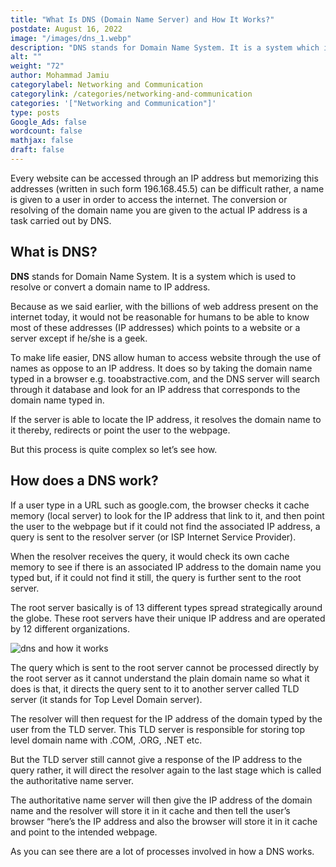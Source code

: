 ```yaml
---
title: "What Is DNS (Domain Name Server) and How It Works?"
postdate: August 16, 2022
image: "/images/dns_1.webp"
description: "DNS stands for Domain Name System. It is a system which is used to resolve or convert a domain name to IP address."
alt: ""
weight: "72"
author: Mohammad Jamiu
categorylabel: Networking and Communication
categorylink: /categories/networking-and-communication
categories: '["Networking and Communication"]'
type: posts
Google_Ads: false
wordcount: false
mathjax: false
draft: false
---
```


Every website can be accessed through an IP address but memorizing this addresses (written in such form 196.168.45.5) can be difficult rather, a name is given to a user in order to access the internet. The conversion or resolving of the domain name you are given to the actual IP address is a task carried out by DNS.

## What is DNS?

**DNS** stands for Domain Name System. It is a system which is used to resolve or convert a domain name to IP address.

Because as we said earlier, with the billions of web address present on the internet today, it would not be reasonable for humans to be able to know most of these addresses (IP addresses) which points to a website or a server except if he/she is a geek.

To make life easier, DNS allow human to access website through the use of names as oppose to an IP address. It does so by taking the domain name typed in a browser e.g. tooabstractive.com, and the DNS server will search through it database and look for an IP address that corresponds to the domain name typed in.

If the server is able to locate the IP address, it resolves the domain name to it thereby, redirects or point the user to the webpage.

But this process is quite complex so let’s see how.

## How does a DNS work?

If a user type in a URL such as google.com, the browser checks it cache memory (local server) to look for the IP address that link to it, and then point the user to the webpage but if it could not find the associated IP address, a query is sent to the resolver server (or ISP Internet Service Provider).

When the resolver receives the query, it would check its own cache memory to see if there is an associated IP address to the domain name you typed but, if it could not find it still, the query is further sent to the root server.

The root server basically is of 13 different types spread strategically around the globe. These root servers have their unique IP address and are operated by 12 different organizations.

<img loading="lazy" src="/images/dns_1.webp" alt="dns and how it works">

The query which is sent to the root server cannot be processed directly by the root server as it cannot understand the plain domain name so what it does is that, it directs the query sent to it to another server called TLD server (it stands for Top Level Domain server).

The resolver will then request for the IP address of the domain typed by the user from the TLD server. This TLD server is responsible for storing top level domain name with .COM, .ORG, .NET etc.

But the TLD server still cannot give a response of the IP address to the query rather, it will direct the resolver again to the last stage which is called the authoritative name server.

The authoritative name server will then give the IP address of the domain name and the resolver will store it in it cache and then tell the user’s browser “here’s the IP address and also the browser will store it in it cache and point to the intended webpage.

As you can see there are a lot of processes involved in how a DNS works.
